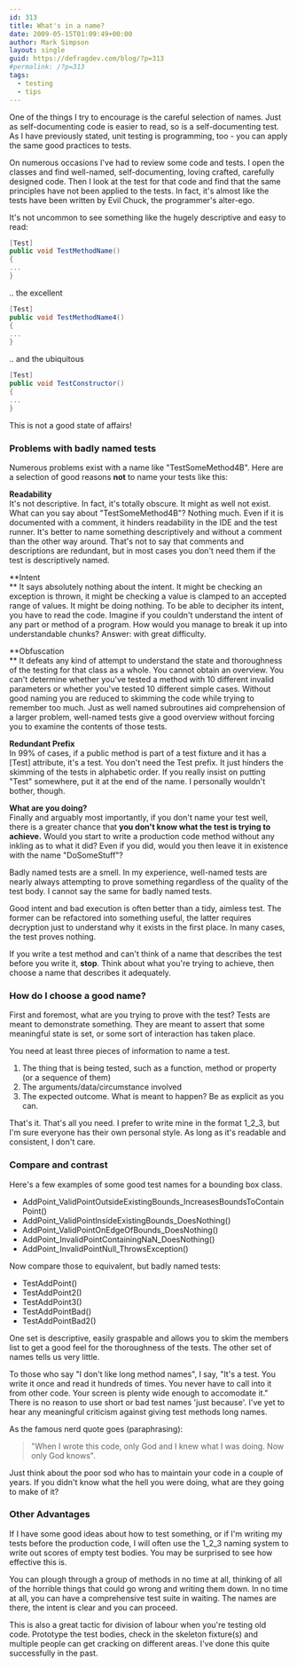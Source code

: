 ```yaml
---
id: 313
title: What's in a name?
date: 2009-05-15T01:09:49+00:00
author: Mark Simpson
layout: single
guid: https://defragdev.com/blog/?p=313
#permalink: /?p=313
tags:
  - testing
  - tips
---
```

One of the things I try to encourage is the careful selection of names. Just as self-documenting code is easier to read, so is a self-documenting test. As I have previously stated, unit testing is programming, too - you can apply the same good practices to tests.

On numerous occasions I've had to review some code and tests. I open the classes and find well-named, self-documenting, loving crafted, carefully designed code. Then I look at the test for that code and find that the same principles have not been applied to the tests. In fact, it's almost like the tests have been written by Evil Chuck, the programmer's alter-ego.

It's not uncommon to see something like the hugely descriptive and easy to read:

```c#
[Test]
public void TestMethodName()
{
...
}
```

.. the excellent

```c#
[Test]
public void TestMethodName4()
{
...
}
```

.. and the ubiquitous

```c#
[Test]
public void TestConstructor()
{
...
}
```

This is not a good state of affairs!

### Problems with badly named tests

Numerous problems exist with a name like "TestSomeMethod4B". Here are a selection of good reasons **not** to name your tests like this:

**Readability**  
It's not descriptive. In fact, it's totally obscure. It might as well not exist. What can you say about "TestSomeMethod4B"? Nothing much. Even if it is documented with a comment, it hinders readability in the IDE and the test runner. It's better to name something descriptively and without a comment than the other way around. That's not to say that comments and descriptions are redundant, but in most cases you don't need them if the test is descriptively named.

**Intent  
** It says absolutely nothing about the intent. It might be checking an exception is thrown, it might be checking a value is clamped to an accepted range of values. It might be doing nothing. To be able to decipher its intent, you have to read the code. Imagine if you couldn't understand the intent of any part or method of a program. How would you manage to break it up into understandable chunks? Answer: with great difficulty.

**Obfuscation  
** It defeats any kind of attempt to understand the state and thoroughness of the testing for that class as a whole. You cannot obtain an overview. You can't determine whether you've tested a method with 10 different invalid parameters or whether you've tested 10 different simple cases. Without good naming you are reduced to skimming the code while trying to remember too much. Just as well named subroutines aid comprehension of a larger problem, well-named tests give a good overview without forcing you to examine the contents of those tests.

**Redundant Prefix**  
In 99% of cases, if a public method is part of a test fixture and it has a [Test] attribute, it's a test. You don't need the Test prefix. It just hinders the skimming of the tests in alphabetic order. If you really insist on putting "Test" somewhere, put it at the end of the name. I personally wouldn't bother, though.

**What are you doing?**  
Finally and arguably most importantly, if you don't name your test well, there is a greater chance that **you don't know what the test is trying to achieve.** Would you start to write a production code method without any inkling as to what it did? Even if you did, would you then leave it in existence with the name "DoSomeStuff"?

Badly named tests are a smell. In my experience, well-named tests are nearly always attempting to prove something regardless of the quality of the test body. I cannot say the same for badly named tests.

Good intent and bad execution is often better than a tidy, aimless test. The former can be refactored into something useful, the latter requires decryption just to understand why it exists in the first place. In many cases, the test proves nothing.

If you write a test method and can't think of a name that describes the test before you write it, **stop**. Think about what you're trying to achieve, then choose a name that describes it adequately.

### How do I choose a good name?

First and foremost, what are you trying to prove with the test? Tests are meant to demonstrate something. They are meant to assert that some meaningful state is set, or some sort of interaction has taken place.

You need at least three pieces of information to name a test.

1. The thing that is being tested, such as a function, method or property (or a sequence of them)
2. The arguments/data/circumstance involved
3. The expected outcome. What is meant to happen? Be as explicit as you can.

That's it. That's all you need. I prefer to write mine in the format 1_2_3, but I'm sure everyone has their own personal style. As long as it's readable and consistent, I don't care.

### Compare and contrast

Here's a few examples of some good test names for a bounding box class.

* AddPoint_ValidPointOutsideExistingBounds_IncreasesBoundsToContainPoint()
* AddPoint_ValidPointInsideExistingBounds_DoesNothing()
* AddPoint_ValidPointOnEdgeOfBounds_DoesNothing()
* AddPoint_InvalidPointContainingNaN_DoesNothing()
* AddPoint_InvalidPointNull_ThrowsException()

Now compare those to equivalent, but badly named tests:

* TestAddPoint()
* TestAddPoint2()
* TestAddPoint3()
* TestAddPointBad()
* TestAddPointBad2()

One set is descriptive, easily graspable and allows you to skim the members list to get a good feel for the thoroughness of the tests. The other set of names tells us very little.

To those who say "I don't like long method names", I say, "It's a test. You write it once and read it hundreds of times. You never have to call into it from other code. Your screen is plenty wide enough to accomodate it." There is no reason to use short or bad test names 'just because'. I've yet to hear any meaningful criticism against giving test methods long names.

As the famous nerd quote goes (paraphrasing):

> "When I wrote this code, only God and I knew what I was doing. Now only God knows".

Just think about the poor sod who has to maintain your code in a couple of years. If you didn't know what the hell you were doing, what are they going to make of it?

### Other Advantages

If I have some good ideas about how to test something, or if I'm writing my tests before the production code, I will often use the 1_2_3 naming system to write out scores of empty test bodies. You may be surprised to see how effective this is.

You can plough through a group of methods in no time at all, thinking of all of the horrible things that could go wrong and writing them down. In no time at all, you can have a comprehensive test suite in waiting. The names are there, the intent is clear and you can proceed.

This is also a great tactic for division of labour when you're testing old code. Prototype the test bodies, check in the skeleton fixture(s) and multiple people can get cracking on different areas. I've done this quite successfully in the past.